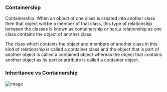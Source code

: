 ### Containership
Containership: When an object of one class is created into another class then that object will be a member of that class, this type of relationship between the classes is known as containership or has_a relationship as one class contains the object of another class.

The class which contains the object and members of another class in this kind of relationship is called a container class and the object that is part of another object is called a contained object whereas the object that contains another object as its part or attribute is called a container object.



### Inheritance vs Containership
![image](https://user-images.githubusercontent.com/110754826/217164281-cee77d07-82cb-435a-a47e-8b97707a8934.png)



